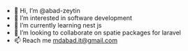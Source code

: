 - 👋 Hi, I’m @abad-zeytin
- 👀 I’m interested in software development
- 🌱 I’m currently learning nest js
- 💞️ I’m looking to collaborate on spatie packages for laravel
- 📫 Reach me mdabad.it@gmail.com

<!---
abad-zeytin/abad-zeytin is a ✨ special ✨ repository because its `README.md` (this file) appears on your GitHub profile.
You can click the Preview link to take a look at your changes.
--->
